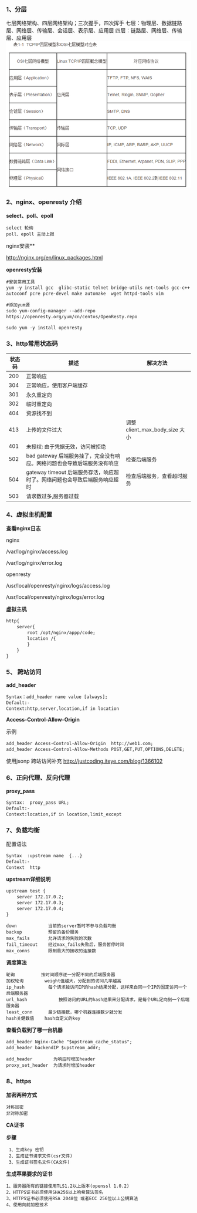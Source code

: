 ### 1、分层
七层网络架构、四层网络架构；三次握手，四次挥手
七层：物理层、数据链路层、网络层、传输层、会话层、表示层、应用层
四层：链路层、网络层、传输层、应用层
![CA验证](images/tcp.jpg)

### 2、nginx、openresty  介绍



**select、poll、epoll**

```
select 轮询
poll、epoll 主动上报
```



nginx安装** 

http://nginx.org/en/linux_packages.html

**openresty安装**

```
#安装常用工具
yum -y install gcc  glibc-static telnet bridge-utils net-tools gcc-c++ autoconf pcre pcre-devel make automake  wget httpd-tools vim
```

```
#添加yum源
sudo yum-config-manager --add-repo https://openresty.org/yum/cn/centos/OpenResty.repo

```


```
sudo yum -y install openresty
```



### 3、http常用状态码

| 状态码 | 描述                                                         | 解决方法                       |
| ------ | ------------------------------------------------------------ | ------------------------------ |
| 200    | 正常响应                                                     |                                |
| 304    | 正常响应，使用客户端缓存                                     |                                |
| 301    | 永久重定向                                                   |                                |
| 302    | 临时重定向                                                   |                                |
| 404    | 资源找不到                                                   |                                |
| 413    | 上传的文件过大                                               | 调整 client_max_body_size 大小 |
| 401    | 未授权: 由于凭据无效，访问被拒绝                             |                                |
| 502    | bad gateway     后端服务挂了，完全没有响应。网络问题也会导致后端服务没有响应 | 检查后端服务                   |
| 504    | gateway timeout 后端服务存活，响应超时了。网络问题也会导致后端服务响应超时 | 检查后端服务，查看超时服务     |
| 503    | 请求数过多,服务器过载                                        |                                |

### 4、虚拟主机配置

**查看nginx日志**

nginx

/var/log/nginx/access.log

/var/log/nginx/error.log



openresty

/usr/local/openresty/nginx/logs/access.log

/usr/local/openresty/nginx/logs/error.log



**虚拟主机**

```
http{
	server{
		root /opt/nginx/appp/code;
		location /{
		}
	}
}
```



### 5、 跨站访问

**add_header**

```
Syntax：add_header name value [always];
Default:-
Context:http,server,location,if in location
```

**Access-Control-Allow-Origin**

示例

```
add_header Access-Control-Allow-Origin  http://web1.com;
add_header Access-Control-Allow-Methods POST,GET,PUT,OPTIONS,DELETE;
```


使用jsonp 跨站访问补充  http://justcoding.iteye.com/blog/1366102

### 6、正向代理、反向代理

**proxy_pass**

```
Syntax:  proxy_pass URL;
Default:-
Context:location,if in location,limit_except
```



### 7、负载均衡

配置语法

```
Syntax  :upstream name  {...}
Default:-
Context  http
```

**upstream详细说明**

```
upstream test {
	server 172.17.0.2;
	server 172.17.0.3;
	server 172.17.0.4;
}
```

```
down  			当前的server暂时不参与负载均衡
backup			预留的备份服务
max_fails		允许请求的失败的次数
fail_timeout	经过max_fails失败后，服务暂停时间
max_conns		限制最大的接收的连接数
```



**调度算法**

```
轮询			按时间顺序逐一分配不同的后端服务器
加权轮询 		weight值越大，分配到的访问几率越高
ip_hash			每个请求按访问IP的hash结果分配，这样来自同一个IP的固定访问一个后端服务器
url_hash			按照访问的URL的hash结果来分配请求，是每个URL定向到一个后端服务器	
least_conn 		最少链接数，哪个机器连接数少就分发
hash关健数值 	hash自定义的key
```

**查看负载到了哪一台机器**

```
add_header Nginx-Cache "$upstream_cache_status";
add_header backendIP $upstream_addr;
```

```
add_header		  为响应时增加header
proxy_set_header  为请求时增加header
```

### 8、https

**加密两种方式**

```
对称加密
非对称加密
```

**CA证书**

**步骤**

```
 1、生成key 密钥
 2、生成证书请求文件(csr文件)
 3、生成证书签名文件(CA文件)
```

**生成苹果要求的证书**

```
1、服务器所有的链接使用TLS1.2以上版本(openssl 1.0.2)
2、HTTPS证书必须使用SHA256以上哈希算法签名
3、HTTPS证书必须使用RSA 2048位 或者ECC 256位以上公钥算法
4、使用向前加密技术
```

